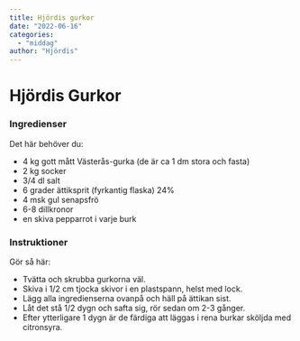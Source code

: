 ```yaml
---
title: Hjördis gurkor
date: "2022-06-16"
categories:
  - "middag"
author: "Hjördis"
---
```


# Hjördis Gurkor

### Ingredienser

Det här behöver du:

- 4 kg gott mått Västerås-gurka (de är ca 1 dm stora och fasta)
- 2 kg socker
- 3/4 dl salt
- 6 grader ättiksprit (fyrkantig flaska) 24%
- 4 msk gul senapsfrö
- 6-8 dillkronor
- en skiva pepparrot i varje burk

### Instruktioner

Gör så här:
- Tvätta och skrubba gurkorna väl.
- Skiva i 1/2 cm tjocka skivor i en plastspann, helst med lock.
- Lägg alla ingredienserna ovanpå och häll på ättikan sist.
- Låt det stå 1/2 dygn och safta sig, rör sedan om 2-3 gånger.
- Efter ytterligare 1 dygn är de färdiga att läggas i rena burkar sköljda med citronsyra.
